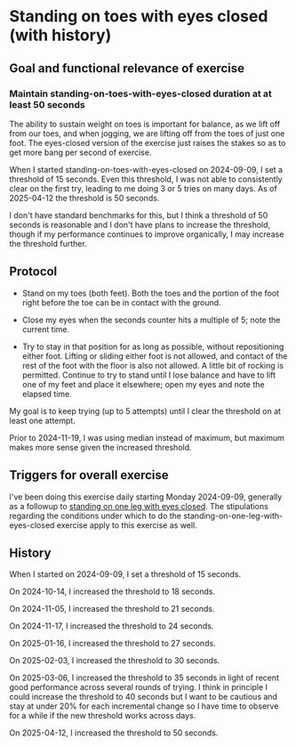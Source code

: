 # Standing on toes with eyes closed (with history)

## Goal and functional relevance of exercise

### Maintain standing-on-toes-with-eyes-closed duration at at least 50 seconds

The ability to sustain weight on toes is important for balance, as we
lift off from our toes, and when jogging, we are lifting off from the
toes of just one foot. The eyes-closed version of the exercise just
raises the stakes so as to get more bang per second of exercise.

When I started standing-on-toes-with-eyes-closed on 2024-09-09, I set
a threshold of 15 seconds. Even this threshold, I was not able to
consistently clear on the first try, leading to me doing 3 or 5 tries
on many days. As of 2025-04-12 the threshold is 50 seconds.

I don't have standard benchmarks for this, but I think a threshold of
50 seconds is reasonable and I don't have plans to increase the
threshold, though if my performance continues to improve organically,
I may increase the threshold further.

## Protocol

* Stand on my toes (both feet). Both the toes and the portion of the
  foot right before the toe can be in contact with the ground.

* Close my eyes when the seconds counter hits a multiple of 5; note
  the current time.

* Try to stay in that position for as long as
  possible, without repositioning either foot. Lifting or sliding
  either foot is not allowed, and contact of the rest of the foot with
  the floor is also not allowed. A little bit of rocking is permitted.
  Continue to try to stand until I lose balance and have to lift one
  of my feet and place it elsewhere; open my eyes and note the elapsed
  time.

My goal is to keep trying (up to 5 attempts) until I clear the
threshold on at least one attempt.

Prior to 2024-11-19, I was using median instead of maximum, but
maximum makes more sense given the increased threshold.

## Triggers for overall exercise

I've been doing this exercise daily starting Monday 2024-09-09,
generally as a followup to [standing on one leg with eyes
closed](standing-on-one-leg-with-eyes-closed-with-history.md). The
stipulations regarding the conditions under which to do the
standing-on-one-leg-with-eyes-closed exercise apply to this exercise
as well.

## History

When I started on 2024-09-09, I set a threshold of 15 seconds.

On 2024-10-14, I increased the threshold to 18 seconds.

On 2024-11-05, I increased the threshold to 21 seconds.

On 2024-11-17, I increased the threshold to 24 seconds.

On 2025-01-16, I increased the threshold to 27 seconds.

On 2025-02-03, I increased the threshold to 30 seconds.

On 2025-03-06, I increased the threshold to 35 seconds in light of
recent good performance across several rounds of trying. I think in
principle I could increase the threshold to 40 seconds but I want to
be cautious and stay at under 20% for each incremental change so I
have time to observe for a while if the new threshold works across
days.

On 2025-04-12, I increased the threshold to 50 seconds.
